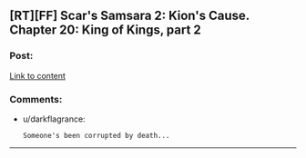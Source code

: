 ## [RT][FF] Scar's Samsara 2: Kion's Cause. Chapter 20: King of Kings, part 2

### Post:

[Link to content](https://www.fanfiction.net/s/12913348/20/Kion-s-Cause)

### Comments:

- u/darkflagrance:
  ```
  Someone's been corrupted by death...
  ```

---

